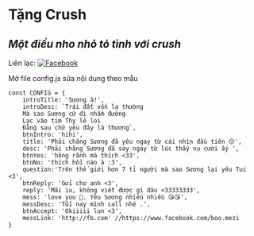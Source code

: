 # Tặng Crush
## _Một điều nho nhỏ tỏ tình với crush_

Liên lạc: 
[![Facebook](https://i.imgur.com/GRqy96ts.jpg)](https://www.facebook.com/boo.mezi)


Mở file config.js sửa nội dung theo mẫu
```
const CONFIG = {
    introTitle: 'Sương à!',
    introDesc: `Trái đất vốn lạ thường
    Mà sao Sương cứ đi nhầm đường
    Lạc vào tim Thy lẻ loi
    Đằng sau chữ yêu đây là thương`,
    btnIntro: 'hihi',
    title: 'Phải chăng Sương đã yêu ngay từ cái nhìn đầu tiên 😙',
    desc: 'Phải chăng Sương đã say ngay từ lúc thấy nụ cười ấy ',
    btnYes: 'hông rãnh mà thích <33',
    btnNo: 'thích hồi nào à :3',
    question:'Trên thế giới hơn 7 tỉ người mà sao Sương lại yêu Tui <3',
    btnReply: 'Gửi cho anh <3',
    reply: 'Mãi iu, không viết được gì đâu <33333333',
    mess: 'love you 🥰. Yêu Sương nhiều nhiều 😘😘',
    messDesc: 'Tối nay mình call nhé .',
    btnAccept: 'Okiiiii lun <3',
    messLink: 'http://fb.com' //https://www.facebook.com/boo.mezi
}
```

